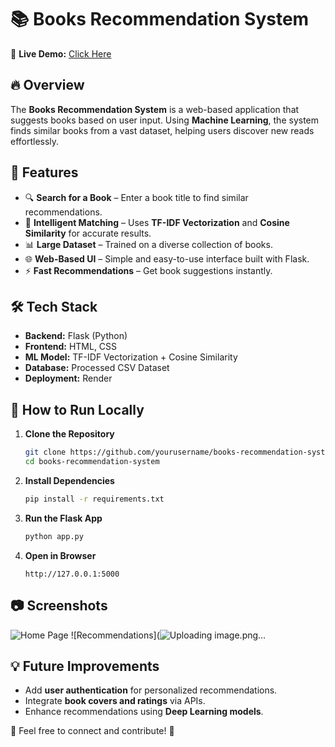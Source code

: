 # 📚 Books Recommendation System

🚀 **Live Demo:** [Click Here](https://books-recommendation-system-u8rx.onrender.com)

## 🔥 Overview
The **Books Recommendation System** is a web-based application that suggests books based on user input. Using **Machine Learning**, the system finds similar books from a vast dataset, helping users discover new reads effortlessly.

## 🎯 Features
- 🔍 **Search for a Book** – Enter a book title to find similar recommendations.
- 🧠 **Intelligent Matching** – Uses **TF-IDF Vectorization** and **Cosine Similarity** for accurate results.
- 📊 **Large Dataset** – Trained on a diverse collection of books.
- 🌐 **Web-Based UI** – Simple and easy-to-use interface built with Flask.
- ⚡ **Fast Recommendations** – Get book suggestions instantly.

## 🛠️ Tech Stack
- **Backend:** Flask (Python)
- **Frontend:** HTML, CSS
- **ML Model:** TF-IDF Vectorization + Cosine Similarity
- **Database:** Processed CSV Dataset
- **Deployment:** Render

## 🚀 How to Run Locally
1. **Clone the Repository**
   ```sh
   git clone https://github.com/yourusername/books-recommendation-system.git
   cd books-recommendation-system
   ```

2. **Install Dependencies**
   ```sh
   pip install -r requirements.txt
   ```

3. **Run the Flask App**
   ```sh
   python app.py
   ```

4. **Open in Browser**
   ```
   http://127.0.0.1:5000
   ```

## 📷 Screenshots
![Home Page](![image](https://github.com/user-attachments/assets/8a304b93-afe0-42d0-a3aa-04bbfd542020))
![Recommendations](![Uploading image.png…](![image](https://github.com/user-attachments/assets/78a23692-7c22-4538-9bd1-b66ced55186b))


## 💡 Future Improvements
- Add **user authentication** for personalized recommendations.
- Integrate **book covers and ratings** via APIs.
- Enhance recommendations using **Deep Learning models**.

💬 Feel free to connect and contribute! 🚀

